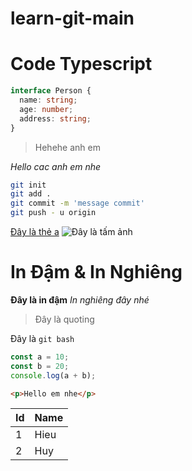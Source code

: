 # learn-git-main

# Code Typescript

```ts
interface Person {
  name: string;
  age: number;
  address: string;
}
```

> Hehehe anh em

_Hello cac anh em nhe_

```bash
git init
git add .
git commit -m 'message commit'
git push - u origin
```

[Đây là thẻ a](google.com)
![Đây là tấm ảnh](https://source.unsplash.com/random)

# In Đậm & In Nghiêng

**Đây là in đậm**
_In nghiêng đây nhé_

> Đây là quoting

Đây là `git bash`

```js
const a = 10;
const b = 20;
console.log(a + b);
```

```html
<p>Hello em nhe</p>
```

| Id  | Name |
| --- | ---- |
| 1   | Hieu |
| 2   | Huy  |
